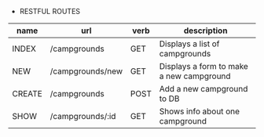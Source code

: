 + RESTFUL ROUTES

| name    | url               | verb | description                              |
| ------- | ----------------- | ---- | ---------------------------------------- |  
| INDEX   | /campgrounds      | GET  | Displays a list of campgrounds           |
| NEW     | /campgrounds/new  | GET  | Displays a form to make a new campground |
| CREATE  | /campgrounds      | POST | Add a new campground to DB               |
| SHOW    | /campgrounds/:id  | GET  | Shows info about one campground          |
